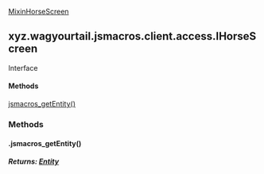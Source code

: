 
[MixinHorseScreen](1.9.2/xyz/wagyourtail/jsmacros/client/mixins/access/MixinHorseScreen.html)

xyz.wagyourtail.jsmacros.client.access.IHorseScreen
---------------------------------------------------

Interface
#### 

#### Methods

[jsmacros\_getEntity()](#jsmacros_getEntity-)



### Methods

#### .jsmacros\_getEntity()


##### Returns: [Entity](https://wagyourtail.xyz/Projects/MinecraftMappingViewer/App?mapping=INTERMEDIARY,YARN&version=1.20.5&search=net/minecraft/entity/Entity)




